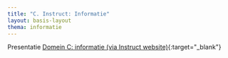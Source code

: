 ```yaml
---
title: "C. Instruct: Informatie"
layout: basis-layout
thema: informatie
---
```


Presentatie [Domein C: informatie (via Instruct website)](https://www.3iblog.nl/files/IenI2018%20Sessie%20domein%20C.pdf){:target="_blank"}
